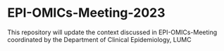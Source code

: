# EPI-OMICs-Meeting-2023
This repository will update the context discussed in EPI-OMICs-Meeting coordinated by the Department of Clinical Epidemiology, LUMC

